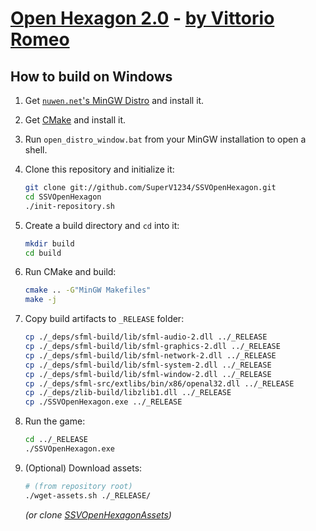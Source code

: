 # [Open Hexagon 2.0](http://www.facebook.com/OpenHexagon) - [by Vittorio Romeo](http://vittorioromeo.info)

## How to build on Windows

1. Get [`nuwen.net`'s MinGW Distro](https://nuwen.net/mingw.html) and install it.

2. Get [CMake](https://cmake.org/download/) and install it.

3. Run `open_distro_window.bat` from your MinGW installation to open a shell.

4. Clone this repository and initialize it:

    ```bash
    git clone git://github.com/SuperV1234/SSVOpenHexagon.git
    cd SSVOpenHexagon
    ./init-repository.sh
    ```

5. Create a build directory and `cd` into it:

    ```bash
    mkdir build
    cd build
    ```

6. Run CMake and build:

    ```bash
    cmake .. -G"MinGW Makefiles"
    make -j
    ```

7. Copy build artifacts to `_RELEASE` folder:

    ```bash
    cp ./_deps/sfml-build/lib/sfml-audio-2.dll ../_RELEASE
    cp ./_deps/sfml-build/lib/sfml-graphics-2.dll ../_RELEASE
    cp ./_deps/sfml-build/lib/sfml-network-2.dll ../_RELEASE
    cp ./_deps/sfml-build/lib/sfml-system-2.dll ../_RELEASE
    cp ./_deps/sfml-build/lib/sfml-window-2.dll ../_RELEASE
    cp ./_deps/sfml-src/extlibs/bin/x86/openal32.dll ../_RELEASE
    cp ./_deps/zlib-build/libzlib1.dll ../_RELEASE
    cp ./SSVOpenHexagon.exe ../_RELEASE
    ```

8. Run the game:

    ```bash
    cd ../_RELEASE
    ./SSVOpenHexagon.exe
    ```

9. (Optional) Download assets:

    ```bash
    # (from repository root)
    ./wget-assets.sh ./_RELEASE/
    ```

    *(or clone [SSVOpenHexagonAssets](https://github.com/SuperV1234/SSVOpenHexagonAssets))*
